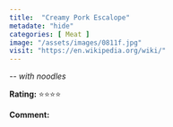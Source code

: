 ```yaml
---
title:  "Creamy Pork Escalope"
metadate: "hide"
categories: [ Meat ]
image: "/assets/images/0811f.jpg"
visit: "https://en.wikipedia.org/wiki/"
---
```


_-- with noodles_

**Rating:** ⭐️⭐️⭐️⭐️  
  
**Comment:**
